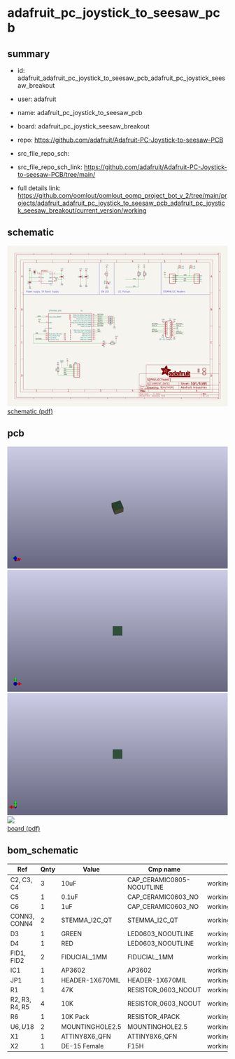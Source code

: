 # adafruit_pc_joystick_to_seesaw_pcb
 
## summary 
* id: adafruit_adafruit_pc_joystick_to_seesaw_pcb_adafruit_pc_joystick_seesaw_breakout
* user: adafruit
* name: adafruit_pc_joystick_to_seesaw_pcb
* board: adafruit_pc_joystick_seesaw_breakout
* repo: https://github.com/adafruit/Adafruit-PC-Joystick-to-seesaw-PCB



* src_file_repo_sch: 
* src_file_repo_sch_link: https://github.com/adafruit/Adafruit-PC-Joystick-to-seesaw-PCB/tree/main/
* full details link: https://github.com/oomlout/oomlout_oomp_project_bot_v_2/tree/main/projects/adafruit_adafruit_pc_joystick_to_seesaw_pcb_adafruit_pc_joystick_seesaw_breakout/current_version/working  

## schematic  
![](working_schematic_600.png)  
[schematic (pdf)](working_schematic.pdf) 






















## pcb  
![](working_3d_600.png) 
![](working_3d_front_600.png)  
![](working_3d_back_600.png)  
![](working_600.png)  
[board (pdf)](working.pdf)  


## bom_schematic
| Ref | Qnty | Value | Cmp name | Footprint | Description | Vendor | DNP | 
| --- | --- | --- | --- | --- | --- | --- | --- | 
| C2, C3, C4 | 3 | 10uF | CAP_CERAMIC0805-NOOUTLINE | working:0805-NO |  |  |  | 
| C5 | 1 | 0.1uF | CAP_CERAMIC0603_NO | working:0603-NO |  |  |  | 
| C6 | 1 | 1uF | CAP_CERAMIC0603_NO | working:0603-NO |  |  |  | 
| CONN3, CONN4 | 2 | STEMMA_I2C_QT | STEMMA_I2C_QT | working:JST_SH4 |  |  |  | 
| D3 | 1 | GREEN | LED0603_NOOUTLINE | working:CHIPLED_0603_NOOUTLINE |  |  |  | 
| D4 | 1 | RED | LED0603_NOOUTLINE | working:CHIPLED_0603_NOOUTLINE |  |  |  | 
| FID1, FID2 | 2 | FIDUCIAL_1MM | FIDUCIAL_1MM | working:FIDUCIAL_1MM |  |  |  | 
| IC1 | 1 | AP3602 | AP3602 | working:SOT23-6 |  |  |  | 
| JP1 | 1 | HEADER-1X670MIL | HEADER-1X670MIL | working:1X06_ROUND_70 |  |  |  | 
| R1 | 1 | 47K | RESISTOR_0603_NOOUT | working:0603-NO |  |  |  | 
| R2, R3, R4, R5 | 4 | 10K | RESISTOR_0603_NOOUT | working:0603-NO |  |  |  | 
| R6 | 1 | 10K Pack | RESISTOR_4PACK | working:RESPACK_4X0603 |  |  |  | 
| U$6, U$18 | 2 | MOUNTINGHOLE2.5 | MOUNTINGHOLE2.5 | working:MOUNTINGHOLE_2.5_PLATED |  |  |  | 
| X1 | 1 | ATTINY8X6_QFN | ATTINY8X6_QFN | working:QFN20_3MM |  |  |  | 
| X2 | 1 | DE-15 Female | F15H | working:F15H |  |  |  | 



